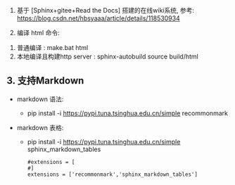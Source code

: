 1. 基于 [Sphinx+gitee+Read the Docs] 搭建的在线wiki系统, 参考: https://blog.csdn.net/hbsyaaa/article/details/118530934

2. 编译 html 命令:
1) 普通编译 : make.bat html
2) 本地编译且构建http server :  sphinx-autobuild source build/html



## 3. 支持Markdown

- markdown 语法:

  - pip install -i https://pypi.tuna.tsinghua.edu.cn/simple recommonmark

- markdown 表格:

  - pip install -i https://pypi.tuna.tsinghua.edu.cn/simple sphinx_markdown_tables

    ```
    #extensions = [
    #]
    extensions = ['recommonmark','sphinx_markdown_tables']
    ```

    